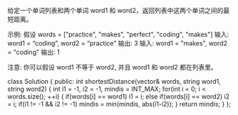 给定一个单词列表和两个单词 word1 和 word2，返回列表中这两个单词之间的最短距离。

示例:
假设 words = ["practice", "makes", "perfect", "coding", "makes"]
输入: word1 = “coding”, word2 = “practice”
输出: 3
输入: word1 = "makes", word2 = "coding"
输出: 1

注意:
你可以假设 word1 不等于 word2, 并且 word1 和 word2 都在列表里。

class Solution {
public:
int shortestDistance(vector<string>& words, string word1, string word2) {
int i1 = -1, i2 = -1, mindis = INT_MAX;
for(int i = 0; i < words.size(); ++i)
{
if(words[i] == word1)
i1 = i;
else if(words[i] == word2)
i2 = i;
if(i1 != -1 && i2 != -1)
mindis = min(mindis, abs(i1-i2));
}
return mindis;
}
};